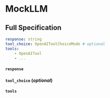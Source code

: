 # MockLLM



## Full Specification

```yaml
response: string
tool_choice: OpenAIToolChoiceMode # optional
tools: 
	- OpenAITool
	- ...
```

#### `response`


#### `tool_choice` (*optional*)


#### `tools`



